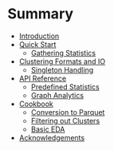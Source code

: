# Summary

- [Introduction](./intro.md)
- [Quick Start](./quick_start.md)
  - [Gathering Statistics](./gather_statistics.md)
  <!-- - [Graph Data Frames](./graph_data_frames.md) -->
- [Clustering Formats and IO](./clustering_formats.md)
  - [Singleton Handling](./singleton_handling.md)
- [API Reference](./reference.md)
  - [Predefined Statistics](./predefined_statistics.md)
  - [Graph Analytics](./graph_analytics.md)
- [Cookbook](./cookbook.md)
  - [Conversion to Parquet](./conversion_to_parquet.md)
  - [Filtering out Clusters](./filtering_out_clusters.md)
  - [Basic EDA](./basic_eda.md)
- [Acknowledgements](./acknowledgements.md)
<!-- - [Reference](./reference.md)
  - [IO](./reference_io.md)
  - [Built-in Statistics](./built_in_stats.md) -->